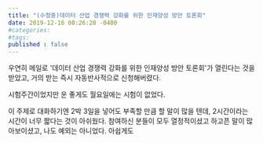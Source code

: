 ```yaml
---
title: "(수정중)데이터 산업 경쟁력 강화를 위한 인재양성 방안 토론회"
date: 2019-12-16 08:26:28 -0400
#categories: 
#tags: 
published : false
---
```


우연히 메일로 '데이터 산업 경쟁력 강화를 위한 인재양성 방안 토론회'가 열린다는 것을 받았고, 거의 받는 즉시 자동반사적으로 신청해버렸다.

시험주간이었지만 운 좋게도 월요일에는 시험이 없었다.

이 주제로 대화하기엔 2박 3일을 넣어도 부족할 만큼 할 말이 많을 텐데, 2시간이라는 시간이 너무 짧다는 것이 아쉬웠다.
참여하신 분들이 모두 열정적이셨고 하고픈 말이 많아보이셨고, 나도 예외는 아니었다.
아쉽게도 
